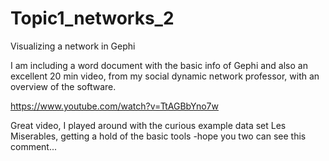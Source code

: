# Topic1_networks_2
Visualizing a network in Gephi

I am including a word document with the basic info of Gephi and also an excellent 20 min video, from my social dynamic network professor, with an overview of the software. 

https://www.youtube.com/watch?v=TtAGBbYno7w

Great video, I played around with the curious example data set Les Miserables, getting a hold of the basic tools -hope you two can see this comment...
